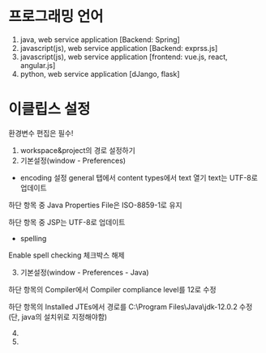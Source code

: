 # 프로그래밍 언어

1. java, web service application [Backend: Spring]
2. javascript(js), web service application [Backend: exprss.js]
3. javascript(js), web service application [frontend: vue.js, react, angular.js]
4. python, web service application [dJango, flask]

# 이클립스 설정

환경변수 편집은 필수!
 
1. workspace&project의 경로 설정하기
2. 기본설정(window - Preferences)
- encoding 설정
 general 탭에서 content types에서 text 열기 text는 UTF-8로 업데이트
 
 하단 항목 중 Java Properties File은 ISO-8859-1로 유지   
 
 하단 항목 중 JSP는 UTF-8로 업데이트
 
- spelling 

 Enable spell checking 체크박스 해제
 
3. 기본설정(window - Preferences - Java)

 하단 항목의 Compiler에서 Compiler compliance level를 12로 수정
 
 하단 항목의 Installed JTEs에서 경로를 C:\Program Files\Java\jdk-12.0.2 수정 (단, java의 설치위로 지정해야함)
 
4. 
5. 
